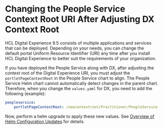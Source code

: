 # Changing the People Service Context Root URI After Adjusting DX Context Root

HCL Digital Experience 9.5 consists of multiple applications and services that can be deployed. Depending on your needs, you can change the default portal Uniform Resource Identifier (URI) any time after you install HCL Digital Experience to better suit the requirements of your organization.

If you have deployed the People Service along with DX, after adjusting the context root of the Digital Experience URI, you must adjust the `portletPageContextRoot` in the People Service chart to align. The People Service Helm chart cannot automatically detect changes in the parent chart. Therefore, when you change the `values.yaml` for DX, you need to add the following (example):

```yaml
peopleservice:
    portletPageContextRoot: /newcontextroot/Practitioner/PeopleService
```

Now, perform a helm upgrade to apply these new values. See [Overview of Helm Configuration Updates](https://opensource.hcltechsw.com/digital-experience/latest/deployment/install/container/helm_deployment/update_helm_deployment/) for details.